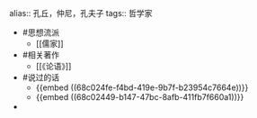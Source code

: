 alias:: 孔丘，仲尼，孔夫子
tags:: 哲学家

- #思想流派
	- [[儒家]]
- #相关著作
	- [[《论语》]]
- #说过的话
	- {{embed ((68c024fe-f4bd-419e-9b7f-b23954c7664e))}}
	- {{embed ((68c02449-b147-47bc-8afb-411fb7f660a1))}}
-